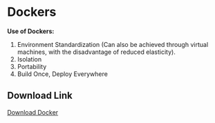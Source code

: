 # Dockers

**Use of Dockers:**

1. Environment Standardization (Can also be achieved through virtual machines, with the disadvantage of reduced elasticity).
2. Isolation
3. Portability
4. Build Once, Deploy Everywhere

## Download Link
[Download Docker](https://www.bing.com/ck/a?!&&p=4f6259068ef3da70JmltdHM9MTY5NzQxNDQwMCZpZ3U9ZGVza3Rvcw%3D%3D&ptn=3&hsh=3&fclid=0f340242-054c-69f4-3080-11e904996849&psq=docker+for+windows&u=a1aHR0cHM6Ly9kb2NzLmRvY2tlci5jb20vZGVza3RvcC9pbnN0YWxsL3dpbmRvd3MtaW5zdGFsbC8&ntb=1)
